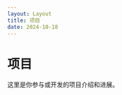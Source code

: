 ```yaml
---
layout: Layout
title: 项目
date: 2024-10-18
---
```


# 项目

这里是你参与或开发的项目介绍和进展。

<BlogPosts :pages="$site.pages" :filter="page => page.path.startsWith('/projects/')" />
